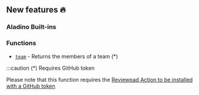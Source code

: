 ## New features :fire: 

### Aladino Built-ins

### Functions
- [`team`](/reviewpad-file-specification/aladino-specification/aladino-built-ins#team) - Returns the members of a team (*)

:::caution (*) Requires GitHub token

Please note that this function requires the [Reviewpad Action to be installed with a GitHub token](/installation/install-reviewpad-github-action-with-a-github-token)
